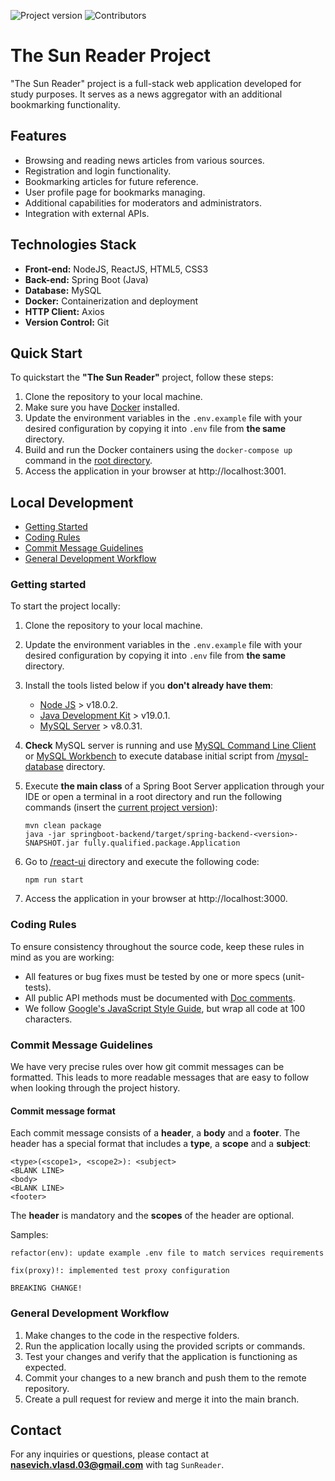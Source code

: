 ![Project version](https://img.shields.io/badge/Project_version-1.0.0-gree)
![Contributors](https://img.shields.io/badge/Contributors-1-blue)

# The Sun Reader Project

"The Sun Reader" project is a full-stack web application developed for study purposes.
It serves as a news aggregator with an additional bookmarking functionality.

## Features

- Browsing and reading news articles from various sources.
- Registration and login functionality.
- Bookmarking articles for future reference.
- User profile page for bookmarks managing.
- Additional capabilities for moderators and administrators.
- Integration with external APIs.

## Technologies Stack

- **Front-end:** NodeJS, ReactJS, HTML5, CSS3  
- **Back-end:** Spring Boot (Java)  
- **Database:** MySQL  
- **Docker:** Containerization and deployment  
- **HTTP Client:** Axios  
- **Version Control:** Git

## Quick Start

To quickstart the **"The Sun Reader"** project, follow these steps:

1. Clone the repository to your local machine.
2. Make sure you have [Docker](https://www.docker.com/) installed.
3. Update the environment variables in the `.env.example` file with your desired configuration by copying it into `.env` file from **the same** directory.
4. Build and run the Docker containers using the `docker-compose up` command in the [root directory](.).
5. Access the application in your browser at http://localhost:3001.

## Local Development

- [Getting Started](#getting-started)
- [Coding Rules](#coding-rules)
- [Commit Message Guidelines](#commit-message-guidelines)
- [General Development Workflow](#general-development-workflow)

### Getting started

To start the project locally:

1. Clone the repository to your local machine.
2. Update the environment variables in the `.env.example` file with your desired configuration by copying it into `.env` file from **the same** directory.
3. Install the tools listed below if you **don't already have them**:
   - [Node JS](https://nodejs.org/en/download) > v18.0.2.
   - [Java Development Kit](https://www.oracle.com/java/technologies/downloads/) > v19.0.1.
   - [MySQL Server](https://dev.mysql.com/downloads/mysql/) > v8.0.31.
4. **Check** MySQL server is running and use [MySQL Command Line Client](https://dev.mysql.com/doc/refman/8.0/en/mysql.html) 
or [MySQL Workbench](https://www.mysql.com/products/workbench/) to execute database 
initial script from [/mysql-database](./mysql-database) directory.
5. Execute **the main class** of a Spring Boot Server application through your IDE
or open a terminal in a root directory and run the following commands (insert the [current project version](#the-sun-reader-project)):
   
   ```shell
   mvn clean package
   java -jar springboot-backend/target/spring-backend-<version>-SNAPSHOT.jar fully.qualified.package.Application 
   ```
   
6. Go to [/react-ui](./react-ui) directory and execute the following code:

   ```shell
   npm run start
   ```
   
7. Access the application in your browser at http://localhost:3000.

### Coding Rules

To ensure consistency throughout the source code, keep these rules in mind as you are working:

- All features or bug fixes must be tested by one or more specs (unit-tests).
- All public API methods must be documented with [Doc comments](https://www.jetbrains.com/help/webstorm/creating-jsdoc-comments.html).
- We follow [Google's JavaScript Style Guide](https://google.github.io/styleguide/jsguide.html), but wrap all code at 100 characters.

### Commit Message Guidelines

We have very precise rules over how git commit messages can be formatted. 
This leads to more readable messages that are easy to follow when looking through the project history.

#### Commit message format

Each commit message consists of a **header**, a **body** and a **footer**. 
The header has a special format that includes a **type**, a **scope** and a **subject**:  
```
<type>(<scope1>, <scope2>): <subject>  
<BLANK LINE> 
<body>  
<BLANK LINE>
<footer>
```
The **header** is mandatory and the **scopes** of the header are optional.

Samples:
```
refactor(env): update example .env file to match services requirements
```
```
fix(proxy)!: implemented test proxy configuration

BREAKING CHANGE!
```

### General Development Workflow

1. Make changes to the code in the respective folders.
2. Run the application locally using the provided scripts or commands.
3. Test your changes and verify that the application is functioning as expected.
4. Commit your changes to a new branch and push them to the remote repository.
5. Create a pull request for review and merge it into the main branch.

## Contact

For any inquiries or questions, please contact at **nasevich.vlasd.03@gmail.com** with tag `SunReader`.

